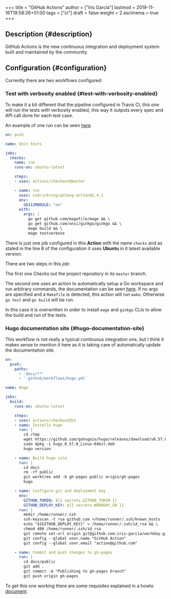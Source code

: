 +++
title = "GitHub Actions"
author = ["Iris Garcia"]
lastmod = 2019-11-16T19:58:26+01:00
tags = ["ci"]
draft = false
weight = 2
asciinema = true
+++

## Description {#description}

GitHub Actions is the new continuous integration and deployment system
built and maintained by the community.


## Configuration {#configuration}

Currently there are two workflows configured:


### Test with verbosity enabled {#test-with-verbosity-enabled}

To make it a bit different that the pipeline configured in Travis CI,
this one will run the tests with verbosity enabled, this way it
outputs every spec and API call done for each test case.

An example of one run can be seen [here](https://github.com/iris-garcia/workday/runs/285177520).

```yaml
on: push

name: Unit tests

jobs:
  checks:
    name: run
    runs-on: ubuntu-latest

    steps:
    - uses: actions/checkout@master

    - name: run
      uses: cedrickring/golang-action@1.4.1
      env:
        GO111MODULE: "on"
      with:
        args: |
          go get github.com/magefile/mage && \
          go get github.com/onsi/ginkgo/ginkgo && \
          mage build && \
          mage testverbose
```

There is just one job configured in this **Action** with the name
`checks` and as stated in the line 8 of the configuration it uses
**Ubuntu** in it latest available version.

There are two steps in this _job_:

The first one Checks out the project repository in its `master` branch.

The second one uses an action to automatically setup a Go workspace
and run arbitrary commands, the documentation can be seen [here](https://github.com/cedrickring/golang-action).
If no args are specified and a `Makefile` is detected, this action will
run `make`. Otherwise `go test` and `go build` will be run.

In this case it is overwritten in order to install `mage` and `ginkgo`
CLIs to allow the build and run of the tests.


### Hugo documentation site {#hugo-documentation-site}

This workflow is not really a typical continuous integration one, but
I think it makes sense to mention it here as it is taking care of
automatically update the documentation site.

```yaml
on:
  push:
    paths:
      - 'docs/**'
      - '.github/workflows/hugo.yml'

name: Hugo

jobs:
  build:
    runs-on: ubuntu-latest

    steps:
    - uses: actions/checkout@v1
    - name: Installs hugo
      run: |
        cd /tmp
        wget https://github.com/gohugoio/hugo/releases/download/v0.57.0/hugo_0.57.0_Linux-64bit.deb
        sudo dpkg -i hugo_0.57.0_Linux-64bit.deb
        hugo version

    - name: Build hugo site
      run: |
        cd docs
        rm -rf public
        git worktree add -b gh-pages public origin/gh-pages
        hugo

    - name: Configure git and deployment key
      env:
        GITHUB_TOKEN: ${{ secrets.GITHUB_TOKEN }}
        GITHUB_DEPLOY_KEY: ${{ secrets.WORKDAY_GH }}
      run: |
        mkdir /home/runner/.ssh
        ssh-keyscan -t rsa github.com >/home/runner/.ssh/known_hosts
        echo "${GITHUB_DEPLOY_KEY}" > /home/runner/.ssh/id_rsa && \
        chmod 400 /home/runner/.ssh/id_rsa
        git remote set-url origin git@github.com:iris-garcia/workday.git
        git config --global user.name "GitHub Action"
        git config --global user.email "action@github.com"

    - name: Commit and push changes to gh-pages
      run: |
        cd docs/public
        git add .
        git commit -m "Publishing to gh-pages branch"
        git push origin gh-pages
```

To get this one working there are some requisites explained in a howto
[document](/howto/gh-pages).
